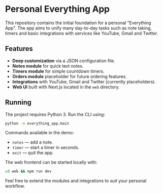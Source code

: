 # Personal Everything App

This repository contains the initial foundation for a personal "Everything App". The app aims to unify many day-to-day tasks such as note taking, timers and basic integrations with services like YouTube, Gmail and Twitter.

## Features

- **Deep customization** via a JSON configuration file.
- **Notes module** for quick text notes.
- **Timers module** for simple countdown timers.
- **Orders module** placeholder for future ordering features.
- **Integrations** with YouTube, Gmail and Twitter (currently placeholders).
- **Web UI** built with Next.js located in the `web` directory.

## Running

The project requires Python 3. Run the CLI using:

```bash
python -m everything_app.main
```

Commands available in the demo:

- `notes` — add a note.
- `timer` — start a timer in seconds.
- `exit` — quit the app.

The web frontend can be started locally with:

```bash
cd web && npm run dev
```

Feel free to extend the modules and integrations to suit your personal workflow.
